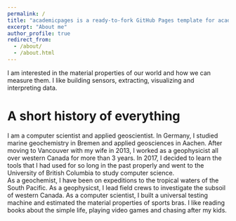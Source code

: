 ```yaml
---
permalink: /
title: "academicpages is a ready-to-fork GitHub Pages template for academic personal websites"
excerpt: "About me"
author_profile: true
redirect_from: 
  - /about/
  - /about.html
---
```


I am interested in the material properties of our world and how we can measure them. I like building sensors, extracting, visualizing and interpreting data. 
</div><!-- /.blurb -->

A short history of everything
======
I am a computer scientist and applied geoscientist. In Germany, I studied marine geochemistry in Bremen and applied geosciences in Aachen. After moving to Vancouver with my wife in 2013, I worked as a geophysicist all over western Canada for more than 3 years. In 2017, I decided to learn the tools that I had used for so long in the past properly and went to the University of British Columbia to study computer science. 		
As a geochemist, I have been on expeditions to the tropical waters of the South Pacific. 
As a geophysicst, I lead field crews to investigate the subsoil of western Canada. 
As a computer scientist, I built a universal testing machine and estimated the material properties of sports bras. 
I like reading books about the simple life, playing video games and chasing after my kids.
